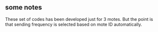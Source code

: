 some notes
-
These set of codes has been developed just for 3 motes. But the point is that sending frequency is selected based on mote ID automatically.
